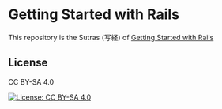 # Getting Started with Rails

  This repository is the Sutras (写経) of [Getting Started with Rails](http://guides.rubyonrails.org/getting_started.html)

## License

  CC BY-SA 4.0

  [![License: CC BY-SA 4.0](https://img.shields.io/badge/License-CC%20BY--SA%204.0-lightgrey.svg)](https://creativecommons.org/licenses/by-sa/4.0/)
